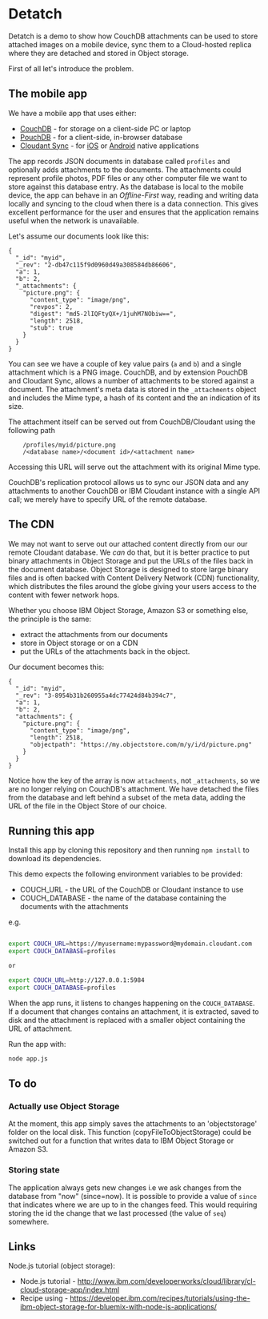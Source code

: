 # Detatch

Detatch is a demo to show how CouchDB attachments can be used to store attached images on a mobile device, sync them to a Cloud-hosted replica where they are detached and stored in Object storage.

First of all let's introduce the problem.

## The mobile app

We have a mobile app that uses either:

* [CouchDB](http://couchdb.apache.org/) - for storage on a client-side PC or laptop
* [PouchDB](http://pouchdb.com/) - for a client-side, in-browser database
* [Cloudant Sync](https://cloudant.com/product/cloudant-features/sync/) - for [iOS](https://github.com/cloudant/CDTDatastore) or [Android](https://github.com/cloudant/sync-android) native applications

The app records JSON documents in database called `profiles` and optionally adds attachments to the documents. The attachments could represent profile photos, PDF files or any other computer file we want to store against this database entry. As the database is local to the mobile device, the app can behave in an *Offline-First* way, reading and writing data locally and syncing to the cloud when there is a data connection. This gives excellent performance for the user and ensures that the application remains useful when the network is unavailable.

Let's assume our documents look like this:

```
{
  "_id": "myid",
  "_rev": "2-db47c115f9d0960d49a308584db86606",
  "a": 1,
  "b": 2,
  "_attachments": {
    "picture.png": {
      "content_type": "image/png",
      "revpos": 2,
      "digest": "md5-2lIQFtyQX+/1juhM7NObiw==",
      "length": 2518,
      "stub": true
    }
  }
}
```

You can see we have a couple of key value pairs (`a` and `b`) and a single attachment which is a PNG image. CouchDB, and by extension PouchDB and Cloudant Sync, allows a number of attachments to be stored against a document. The attachment's meta data is stored in the `_attachments` object and includes the Mime type, a hash of its content and the an indication of its size.

The attachment itself can be served out from CouchDB/Cloudant using the following path

```
    /profiles/myid/picture.png
    /<database name>/<document id>/<attachment name>
```

Accessing this URL will serve out the attachment with its original Mime type. 

CouchDB's replication protocol allows us to sync our JSON data and any attachments to another CouchDB or IBM Cloudant instance with a single API call; we merely have to specify URL of the remote database.


## The CDN

We may not want to serve out our attached content directly from our our remote Cloudant database. We *can* do that, but it is better practice to put binary attachments in Object Storage and put the URLs of the files back in the document database. Object Storage is designed to store large binary files and is often backed with Content Delivery Network (CDN) functionality, which distributes the files around the globe giving your users access to the content with fewer network hops.

 Whether you choose IBM Object Storage, Amazon S3 or something else, the principle is the same:

* extract the attachments from our documents
* store in Object storage or on a CDN
* put the URLs of the attachments back in the object.

Our document becomes this:

```
{
  "_id": "myid",
  "_rev": "3-8954b31b260955a4dc77424d84b394c7",
  "a": 1,
  "b": 2,
  "attachments": {
    "picture.png": {
      "content_type": "image/png",
      "length": 2518,
      "objectpath": "https://my.objectstore.com/m/y/i/d/picture.png"
    }
  }
}
```

Notice how the key of the array is now `attachments`, not `_attachments`, so we are no longer relying on CouchDB's attachment. We have detached the files from the database and left behind a subset of the meta data, adding the URL of the file in the Object Store of our choice.

## Running this app

Install this app by cloning this repository and then running `npm install` to download its dependencies.

This demo expects the following environment variables to be provided:

* COUCH_URL - the URL of the CouchDB or Cloudant instance to use 
* COUCH_DATABASE - the name of the database containing the documents with the attachments 

e.g.

```sh

export COUCH_URL=https://myusername:mypassword@mydomain.cloudant.com
export COUCH_DATABASE=profiles

or

export COUCH_URL=http://127.0.0.1:5984
export COUCH_DATABASE=profiles
```

When the app runs, it listens to changes happening on the `COUCH_DATABASE`. If a document that changes contains an attachment, it is extracted, saved to disk and the attachment is replaced with a smaller object containing the URL of attachment.

Run the app with:

```sh
node app.js
```

## To do

### Actually use Object Storage

At the moment, this app simply saves the attachments to an 'objectstorage' folder on the local disk. This function (copyFileToObjectStorage) could be switched out for a function that writes data to IBM Object Storage or Amazon S3.

### Storing state

The application always gets new changes i.e we ask changes from the database from "now" (since=now). It is possible to provide a value of `since` that indicates where we are up to in the changes feed. This would requiring storing the id the change that we last processed (the value of `seq`) somewhere.

## Links
Node.js tutorial (object storage):

* Node.js tutorial - http://www.ibm.com/developerworks/cloud/library/cl-cloud-storage-app/index.html
* Recipe using - https://developer.ibm.com/recipes/tutorials/using-the-ibm-object-storage-for-bluemix-with-node-js-applications/
